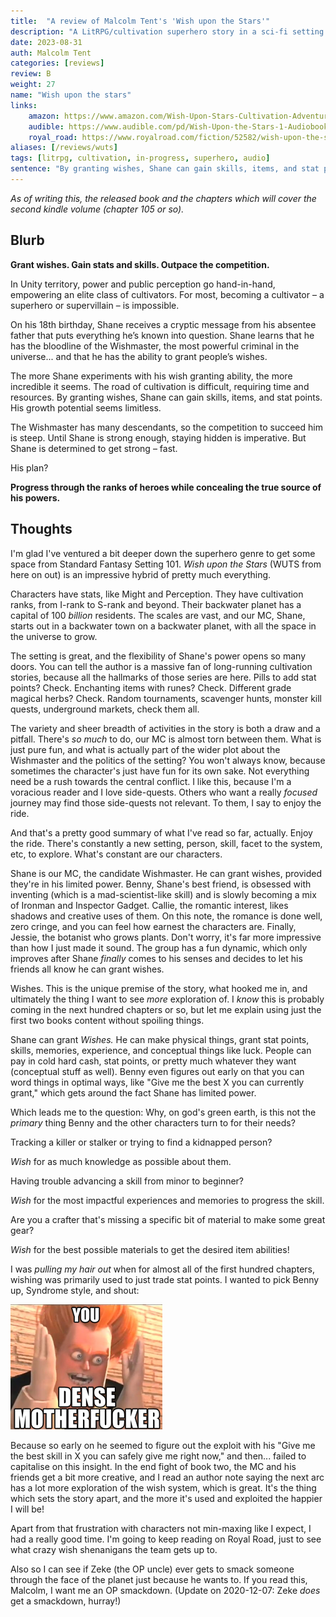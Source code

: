 ```yaml
---
title:  "A review of Malcolm Tent's 'Wish upon the Stars'"
description: "A LitRPG/cultivation superhero story in a sci-fi setting where the MC's ability is to grant wishes"
date: 2023-08-31
auth: Malcolm Tent
categories: [reviews]
review: B
weight: 27
name: "Wish upon the stars"
links:
    amazon: https://www.amazon.com/Wish-Upon-Stars-Cultivation-Adventure-ebook/dp/B0CCV3MZ81
    audible: https://www.audible.com/pd/Wish-Upon-the-Stars-1-Audiobook/B0CCQ7JHJC
    royal_road: https://www.royalroad.com/fiction/52582/wish-upon-the-stars
aliases: [/reviews/wuts]
tags: [litrpg, cultivation, in-progress, superhero, audio]
sentence: "By granting wishes, Shane can gain skills, items, and stat points. His growth potential seems limitless."
---
```


*As of writing this, the released book and the chapters which will cover the second kindle volume (chapter 105 or so).*

## Blurb


**Grant wishes. Gain stats and skills. Outpace the competition.**

In Unity territory, power and public perception go hand-in-hand, empowering an elite class of cultivators. For most, becoming a cultivator – a superhero or supervillain – is impossible.

On his 18th birthday, Shane receives a cryptic message from his absentee father that puts everything he’s known into question. Shane learns that he has the bloodline of the Wishmaster, the most powerful criminal in the universe... and that he has the ability to grant people’s wishes.

The more Shane experiments with his wish granting ability, the more incredible it seems. The road of cultivation is difficult, requiring time and resources. By granting wishes, Shane can gain skills, items, and stat points. His growth potential seems limitless.

The Wishmaster has many descendants, so the competition to succeed him is steep. Until Shane is strong enough, staying hidden is imperative. But Shane is determined to get strong – fast.

His plan?

**Progress through the ranks of heroes while concealing the true source of his powers.**

## Thoughts

I'm glad I've ventured a bit deeper down the superhero genre to get some space from Standard Fantasy Setting 101. *Wish upon the Stars* (WUTS from here on out) is an impressive hybrid of pretty much everything.

Characters have stats, like Might and Perception. They have cultivation ranks, from I-rank to S-rank and beyond. Their backwater planet has a capital of 100 *billion* residents. The scales are vast, and our MC, Shane, starts out in a backwater town on a backwater planet, with all the space in the universe to grow.

The setting is great, and the flexibility of Shane's power opens so many doors. You can tell the author is a massive fan of long-running cultivation stories, because all the hallmarks of those series are here. Pills to add stat points? Check. Enchanting items with runes? Check. Different grade magical herbs? Check. Random tournaments, scavenger hunts, monster kill quests, underground markets, check them all. 

The variety and sheer breadth of activities in the story is both a draw and a pitfall. There's *so much* to do, our MC is almost torn between them. What is just pure fun, and what is actually part of the wider plot about the Wishmaster and the politics of the setting? You won't always know, because sometimes the character's just have fun for its own sake. Not everything need be a rush towards the central conflict. I like this, because I'm a voracious reader and I love side-quests. Others who want a really *focused* journey may find those side-quests not relevant. To them, I say to enjoy the ride.

And that's a pretty good summary of what I've read so far, actually. Enjoy the ride. There's constantly a new setting, person, skill, facet to the system, etc, to explore. What's constant are our characters.

Shane is our MC, the candidate Wishmaster. He can grant wishes, provided they're in his limited power. Benny, Shane's best friend, is obsessed with inventing (which is a mad-scientist-like skill) and is slowly becoming a mix of Ironman and Inspector Gadget. Callie, the romantic interest, likes shadows and creative uses of them. On this note, the romance is done well, zero cringe, and you can feel how earnest the characters are. Finally, Jessie, the botanist who grows plants. Don't worry, it's far more impressive than how I just made it sound. The group has a fun dynamic, which only improves after Shane *finally* comes to his senses and decides to let his friends all know he can grant wishes.

Wishes. This is the unique premise of the story, what hooked me in, and ultimately the thing I want to see *more* exploration of. I *know* this is probably coming in the next hundred chapters or so, but let me explain using just the first two books content without spoiling things.

Shane can grant *Wishes.* He can make physical things, grant stat points, skills, memories, experience, and conceptual things like luck. People can pay in cold hard cash, stat points, or pretty much whatever they want (conceptual stuff as well). Benny even figures out early on that you can word things in optimal ways, like "Give me the best X you can currently grant," which gets around the fact Shane has limited power.

Which leads me to the question: Why, on god's green earth, is this not the *primary* thing Benny and the other characters turn to for their needs?

Tracking a killer or stalker or trying to find a kidnapped person?

*Wish* for as much knowledge as possible about them.

Having trouble advancing a skill from minor to beginner?

*Wish* for the most impactful experiences and memories to progress the skill.

Are you a crafter that's missing a specific bit of material to make some great gear?

*Wish* for the best possible materials to get the desired item abilities!

I was *pulling my hair out* when for almost all of the first hundred chapters, wishing was primarily used to just trade stat points. I wanted to pick Benny up, Syndrome style, and shout:

![](dense.png)

Because so early on he seemed to figure out the exploit with his "Give me the best skill in X you can safely give me right now," and then... failed to capitalise on this insight. In the end fight of book two, the MC and his friends get a bit more creative, and I read an author note saying the next arc has a lot more exploration of the wish system, which is great. It's the thing which sets the story apart, and the more it's used and exploited the happier I will be!

Apart from that frustration with characters not min-maxing like I expect, I had a really good time. I'm going to keep reading on Royal Road, just to see what crazy wish shenanigans the team gets up to.

Also so I can see if Zeke (the OP uncle) ever gets to smack someone through the face of the planet just because he wants to. If you read this, Malcolm, I want me an OP smackdown. (Update on 2020-12-07: Zeke *does* get a smackdown, hurray!)


